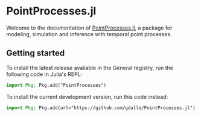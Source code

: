 # PointProcesses.jl

Welcome to the documentation of [PointProcesses.jl](https://github.com/gdalle/PointProcesses.jl), a package for modeling, simulation and inference with temporal point processes.

## Getting started

To install the latest release available in the General registry, run the following code in Julia's REPL:

```julia
import Pkg; Pkg.add("PointProcesses")
```

To install the current development version, run this code instead:

```julia
import Pkg; Pkg.add(url="https://github.com/gdalle/PointProcesses.jl")
```
